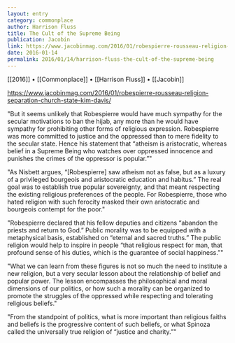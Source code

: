 ```yaml
---
layout: entry
category: commonplace
author: Harrison Fluss
title: The Cult of the Supreme Being
publication: Jacobin
link: https://www.jacobinmag.com/2016/01/robespierre-rousseau-religion-separation-church-state-kim-davis/
date: 2016-01-14
permalink: 2016/01/14/harrison-fluss-the-cult-of-the-supreme-being
---
```


[[2016]] • [[Commonplace]] • [[Harrison Fluss]] • [[Jacobin]]

https://www.jacobinmag.com/2016/01/robespierre-rousseau-religion-separation-church-state-kim-davis/

"But it seems unlikely that Robespierre would have much sympathy for the secular motivations to ban the hijab, any more than he would have sympathy for prohibiting other forms of religious expression. Robespierre was more committed to justice and the oppressed than to mere fidelity to the secular state. Hence his statement that “atheism is aristocratic, whereas belief in a Supreme Being who watches over oppressed innocence and punishes the crimes of the oppressor is popular.”"

"As Nisbett argues, “[Robespierre] saw atheism not as false, but as a luxury of a privileged bourgeois and aristocratic education and habitus.” The real goal was to establish true popular sovereignty, and that meant respecting the existing religious preferences of the people. For Robespierre, those who hated religion with such ferocity masked their own aristocratic and bourgeois contempt for the poor."

"Robespierre declared that his fellow deputies and citizens “abandon the priests and return to God.” Public morality was to be equipped with a metaphysical basis, established on “eternal and sacred truths.” The public religion would help to inspire in people “that religious respect for man, that profound sense of his duties, which is the guarantee of social happiness.”"

"What we can learn from these figures is not so much the need to institute a new religion, but a very secular lesson about the relationship of belief and popular power. The lesson encompasses the philosophical and moral dimensions of our politics, or how such a morality can be organized to promote the struggles of the oppressed while respecting and tolerating religious beliefs."

"From the standpoint of politics, what is more important than religious faiths and beliefs is the progressive content of such beliefs, or what Spinoza called the universally true religion of “justice and charity.”"